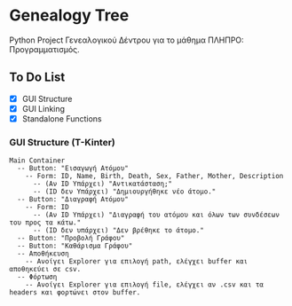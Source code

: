 # Genealogy Tree
Python Project Γενεαλογικού Δέντρου για το μάθημα ΠΛΗΠΡΟ: Προγραμματισμός.

## To Do List
- [x] GUI Structure
- [x] GUI Linking
- [x] Standalone Functions

### GUI Structure (T-Kinter)
```
Main Container
  -- Button: "Εισαγωγή Ατόμου"
    -- Form: ID, Name, Birth, Death, Sex, Father, Mother, Description
      -- (Αν ID Υπάρχει) "Αντικατάσταση;"
      -- (ID δεν Υπάρχει) "Δημιουργήθηκε νέο άτομο."
  -- Button: "Διαγραφή Ατόμου"
    -- Form: ID
      -- (Αν ID Υπάρχει) "Διαγραφή του ατόμου και όλων των συνδέσεων του προς τα κάτω."
      -- (ID δεν υπάρχει) "Δεν βρέθηκε το άτομο."
  -- Button: "Προβολή Γράφου"
  -- Button: "Καθάρισμα Γράφου"
  -- Αποθήκευση
    -- Ανοίγει Explorer για επιλογή path, ελέγχει buffer και αποθηκεύει σε csv.
  -- Φόρτωση
    -- Ανοίγει Explorer για επιλογή file, ελέγχει αν .csv και τα headers και φορτώνει στον buffer.
```
